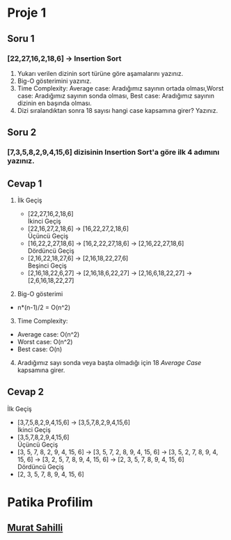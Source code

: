 # Proje 1
## Soru 1
### [22,27,16,2,18,6] -> Insertion Sort

1. Yukarı verilen dizinin sort türüne göre aşamalarını yazınız.
2. Big-O gösterimini yazınız.
3. Time Complexity: Average case: Aradığımız sayının ortada olması,Worst case: Aradığımız sayının sonda olması, Best case: Aradığımız sayının dizinin en başında olması.
4. Dizi sıralandıktan sonra 18 sayısı hangi case kapsamına girer? Yazınız. <br>
## Soru 2
### [7,3,5,8,2,9,4,15,6] dizisinin Insertion Sort'a göre ilk 4 adımını yazınız.

## Cevap 1

1. İlk Geçiş 
   - [22,27,16,2,18,6] <br>
   İkinci Geçiş 
   - [22,16,27,2,18,6] -> [16,22,27,2,18,6] <br>
   Üçüncü Geçiş 
   - [16,22,2,27,18,6] -> [16,2,22,27,18,6] -> [2,16,22,27,18,6] <br>
   Dördüncü Geçiş <br>
   - [2,16,22,18,27,6] -> [2,16,18,22,27,6]<br>
   Beşinci Geçiş  <br>
   - [2,16,18,22,6,27] -> [2,16,18,6,22,27] -> [2,16,6,18,22,27] -> [2,6,16,18,22,27]<br>
   
2. Big-O gösterimi 
  - n*(n-1)/2 = O(n^2)
 
3. Time Complexity: 
  - Average case: O(n^2)
  - Worst case: O(n^2)
  - Best case: O(n)
 
4. Aradığımız sayı sonda veya başta olmadığı için 18 *Average Case* kapsamına girer.

## Cevap 2 
  İlk Geçiş <br>
  - [3,7,5,8,2,9,4,15,6] -> [3,5,7,8,2,9,4,15,6]<br>
  İkinci Geçiş  <br>
  - [3,5,7,8,2,9,4,15,6]<br>
  Üçüncü Geçiş <br>
  - [3, 5, 7, 8, 2, 9, 4, 15, 6] -> [3, 5, 7, 2, 8, 9, 4, 15, 6] -> [3, 5, 2, 7, 8, 9, 4, 15, 6] -> [3, 2, 5, 7, 8, 9, 4, 15, 6] -> [2, 3, 5, 7, 8, 9, 4, 15, 6]<br>
  Dördüncü Geçiş <br>
  - [2, 3, 5, 7, 8, 9, 4, 15, 6]<br>

# Patika Profilim
## [Murat Sahilli](https://app.patika.dev/Murat047)
